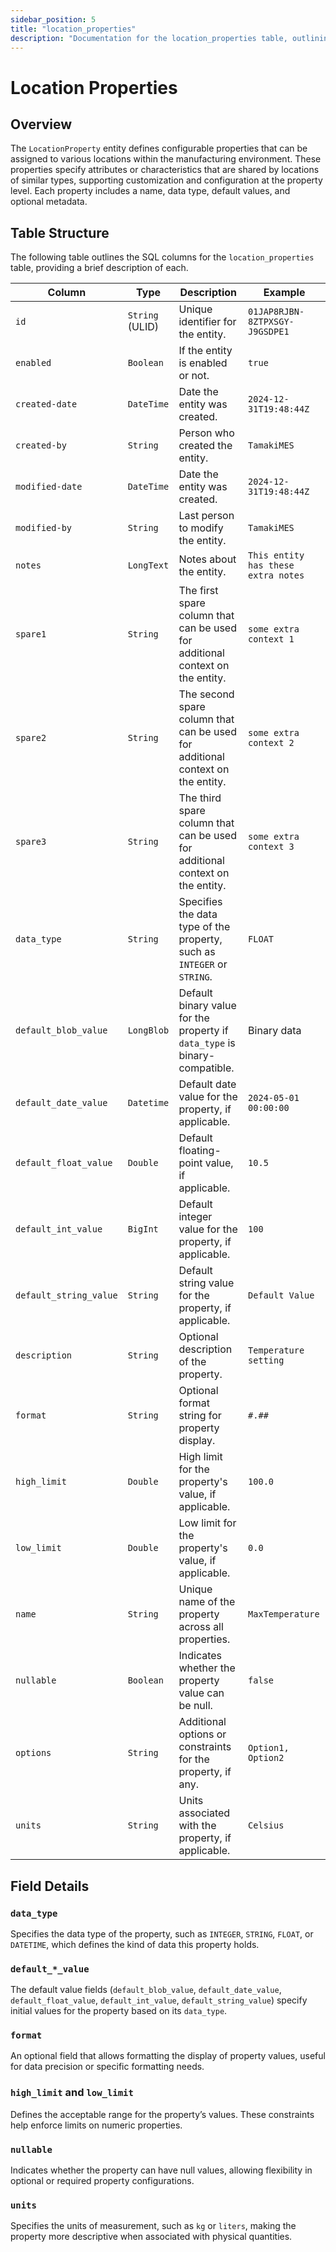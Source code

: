 ```yaml
---
sidebar_position: 5
title: "location_properties"
description: "Documentation for the location_properties table, outlining its columns and structure."
---
```


# Location Properties

## Overview

The `LocationProperty` entity defines configurable properties that can be assigned to various locations within the
manufacturing environment. These properties specify attributes or characteristics that are shared by locations of
similar types, supporting customization and configuration at the property level. Each property includes a name, data
type, default values, and optional metadata.

## Table Structure

The following table outlines the SQL columns for the `location_properties` table, providing a brief description of each.

| Column                 | Type            | Description                                                                    | Example                        |
|------------------------|-----------------|--------------------------------------------------------------------------------|--------------------------------|
| `id`                   | `String` (ULID) | Unique identifier for the entity.                                              | `01JAP8RJBN-8ZTPXSGY-J9GSDPE1` |
| `enabled`              | `Boolean`       | If the entity is enabled or not.                                               | `true`                         |
| `created-date`         | `DateTime`      | Date the entity was created.                                                   | `2024-12-31T19:48:44Z`         |
| `created-by`           | `String`        | Person who created the entity.                                                 | `TamakiMES`                    |
| `modified-date`        | `DateTime`      | Date the entity was created.                                                   | `2024-12-31T19:48:44Z`         |
| `modified-by`          | `String`        | Last person to modify the entity.                                              | `TamakiMES`                    |
| `notes`                | `LongText`      | Notes about the entity.                                                        | `This entity has these extra notes`  |
| `spare1`               | `String`        | The first spare column that can be used for additional context on the entity.  | `some extra context 1`         |
| `spare2`               | `String`        | The second spare column that can be used for additional context on the entity. | `some extra context 2`         |
| `spare3`               | `String`        | The third spare column that can be used for additional context on the entity.  | `some extra context 3`         |
| `data_type`            | `String`        | Specifies the data type of the property, such as `INTEGER` or `STRING`.        | `FLOAT`                        |
| `default_blob_value`   | `LongBlob`      | Default binary value for the property if `data_type` is binary-compatible.     | Binary data                    |
| `default_date_value`   | `Datetime`      | Default date value for the property, if applicable.                            | `2024-05-01 00:00:00`          |
| `default_float_value`  | `Double`        | Default floating-point value, if applicable.                                   | `10.5`                         |
| `default_int_value`    | `BigInt`        | Default integer value for the property, if applicable.                         | `100`                          |
| `default_string_value` | `String`        | Default string value for the property, if applicable.                          | `Default Value`                |
| `description`          | `String`        | Optional description of the property.                                          | `Temperature setting`          |
| `format`               | `String`        | Optional format string for property display.                                   | `#.##`                         |
| `high_limit`           | `Double`        | High limit for the property's value, if applicable.                            | `100.0`                        |
| `low_limit`            | `Double`        | Low limit for the property's value, if applicable.                             | `0.0`                          |
| `name`                 | `String`        | Unique name of the property across all properties.                             | `MaxTemperature`               |
| `nullable`             | `Boolean`       | Indicates whether the property value can be null.                              | `false`                        |
| `options`              | `String`        | Additional options or constraints for the property, if any.                    | `Option1, Option2`             |
| `units`                | `String`        | Units associated with the property, if applicable.                             | `Celsius`                      |

## Field Details

### `data_type`

Specifies the data type of the property, such as `INTEGER`, `STRING`, `FLOAT`, or `DATETIME`, which defines the kind of
data this property holds.

### `default_*_value`

The default value fields (`default_blob_value`, `default_date_value`, `default_float_value`, `default_int_value`,
`default_string_value`) specify initial values for the property based on its `data_type`.

### `format`

An optional field that allows formatting the display of property values, useful for data precision or specific
formatting needs.

### `high_limit` and `low_limit`

Defines the acceptable range for the property’s values. These constraints help enforce limits on numeric properties.

### `nullable`

Indicates whether the property can have null values, allowing flexibility in optional or required property
configurations.

### `units`

Specifies the units of measurement, such as `kg` or `liters`, making the property more descriptive when associated with
physical quantities.